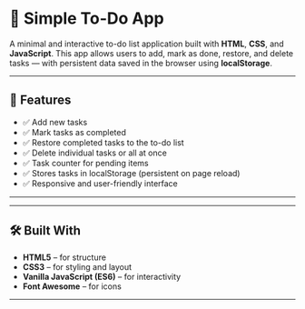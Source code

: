 # 📝 Simple To-Do App

A minimal and interactive to-do list application built with **HTML**, **CSS**, and **JavaScript**. This app allows users to add, mark as done, restore, and delete tasks — with persistent data saved in the browser using **localStorage**.

---

## 🚀 Features

- ✅ Add new tasks
- ✅ Mark tasks as completed
- ✅ Restore completed tasks to the to-do list
- ✅ Delete individual tasks or all at once
- ✅ Task counter for pending items
- ✅ Stores tasks in localStorage (persistent on page reload)
- ✅ Responsive and user-friendly interface

---

---

## 🛠️ Built With

- **HTML5** – for structure
- **CSS3** – for styling and layout
- **Vanilla JavaScript (ES6)** – for interactivity
- **Font Awesome** – for icons

---
